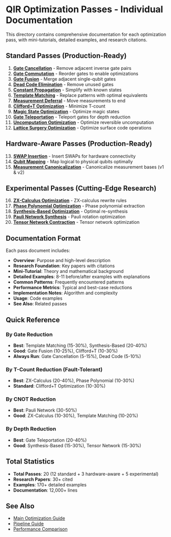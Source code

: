 # QIR Optimization Passes - Individual Documentation

This directory contains comprehensive documentation for each optimization pass, with mini-tutorials, detailed examples, and research citations.

## Standard Passes (Production-Ready)

1. **[Gate Cancellation](01_gate_cancellation.md)** - Remove adjacent inverse gate pairs
2. **[Gate Commutation](02_gate_commutation.md)** - Reorder gates to enable optimizations
3. **[Gate Fusion](03_gate_fusion.md)** - Merge adjacent single-qubit gates
4. **[Dead Code Elimination](04_dead_code_elimination.md)** - Remove unused gates
5. **[Constant Propagation](05_constant_propagation.md)** - Simplify with known states
6. **[Template Matching](06_template_matching.md)** - Replace patterns with optimal equivalents
7. **[Measurement Deferral](07_measurement_deferral.md)** - Move measurements to end
8. **[Clifford+T Optimization](08_clifford_t_optimization.md)** - Minimize T-count
9. **[Magic State Optimization](09_magic_state_optimization.md)** - Optimize magic states
10. **[Gate Teleportation](10_gate_teleportation.md)** - Teleport gates for depth reduction
11. **[Uncomputation Optimization](11_uncomputation_optimization.md)** - Optimize reversible uncomputation
12. **[Lattice Surgery Optimization](12_lattice_surgery_optimization.md)** - Optimize surface code operations

## Hardware-Aware Passes (Production-Ready)

13. **[SWAP Insertion](18_swap_insertion.md)** - Insert SWAPs for hardware connectivity
14. **[Qubit Mapping](19_qubit_mapping.md)** - Map logical to physical qubits optimally
15. **[Measurement Canonicalization](20_measurement_canonicalization.md)** - Canonicalize measurement bases (v1 & v2)

## Experimental Passes (Cutting-Edge Research)

16. **[ZX-Calculus Optimization](13_zx_calculus_optimization.md)** - ZX-calculus rewrite rules
17. **[Phase Polynomial Optimization](14_phase_polynomial_optimization.md)** - Phase polynomial extraction
18. **[Synthesis-Based Optimization](15_synthesis_based_optimization.md)** - Optimal re-synthesis
19. **[Pauli Network Synthesis](16_pauli_network_synthesis.md)** - Pauli rotation optimization
20. **[Tensor Network Contraction](17_tensor_network_contraction.md)** - Tensor network optimization

## Documentation Format

Each pass document includes:

- **Overview**: Purpose and high-level description
- **Research Foundation**: Key papers with citations
- **Mini-Tutorial**: Theory and mathematical background
- **Detailed Examples**: 8-11 before/after examples with explanations
- **Common Patterns**: Frequently encountered patterns
- **Performance Metrics**: Typical and best-case reductions
- **Implementation Notes**: Algorithm and complexity
- **Usage**: Code examples
- **See Also**: Related passes

## Quick Reference

### By Gate Reduction
- **Best**: Template Matching (15-30%), Synthesis-Based (20-40%)
- **Good**: Gate Fusion (10-25%), Clifford+T (10-30%)
- **Always Run**: Gate Cancellation (5-15%), Dead Code (5-10%)

### By T-Count Reduction (Fault-Tolerant)
- **Best**: ZX-Calculus (20-40%), Phase Polynomial (10-30%)
- **Standard**: Clifford+T Optimization (10-30%)

### By CNOT Reduction
- **Best**: Pauli Network (30-50%)
- **Good**: ZX-Calculus (10-30%), Template Matching (10-20%)

### By Depth Reduction
- **Best**: Gate Teleportation (20-40%)
- **Good**: Synthesis-Based (15-30%), Tensor Network (15-30%)

## Total Statistics

- **Total Passes**: 20 (12 standard + 3 hardware-aware + 5 experimental)
- **Research Papers**: 30+ cited
- **Examples**: 170+ detailed examples
- **Documentation**: 12,000+ lines

## See Also

- [Main Optimization Guide](../OPTIMIZER_GUIDE.md)
- [Pipeline Guide](../PIPELINE_GUIDE.md)
- [Performance Comparison](../QIR_OPTIMIZATION_PASSES.md#performance-comparison)
